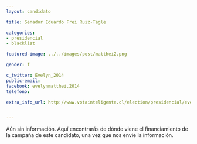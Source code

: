 ```yaml
---
layout: candidato

title: Senador Eduardo Frei Ruiz-Tagle

categories: 
- presidencial
- blacklist

featured-image: ../../images/post/matthei2.png

gender: f

c_twitter: Evelyn_2014
public-email: 
facebook: evelynmatthei.2014
telefono: 

extra_info_url: http://www.votainteligente.cl/election/presidencial/evelyn-matthei


---
```


Aún sin información. Aquí encontrarás de dónde viene el financiamiento de la campaña de este candidato, una vez que nos envíe la información.

